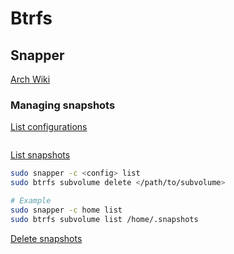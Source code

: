 # Btrfs

## Snapper

[Arch Wiki](https://wiki.archlinux.org/title/Snapper)

### Managing snapshots

[List configurations](https://wiki.archlinux.org/title/snapper#List_configurations)
```sh

```

[List snapshots](https://wiki.archlinux.org/title/snapper#List_snapshots)
```sh
sudo snapper -c <config> list
sudo btrfs subvolume delete </path/to/subvolume>

# Example
sudo snapper -c home list
sudo btrfs subvolume list /home/.snapshots
```

[Delete snapshots](https://wiki.archlinux.org/title/snapper#Delete_a_snapshot)
```sh

```
